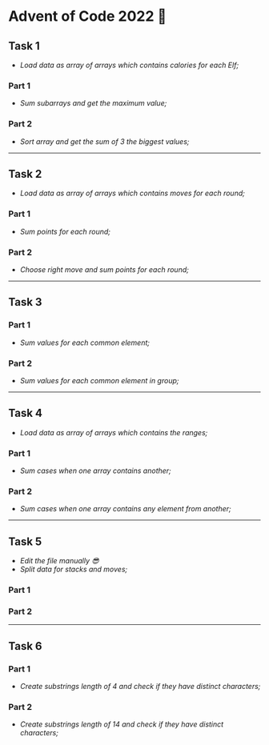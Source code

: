 # **Advent of Code 2022** 🎄

## **Task 1**
- *Load data as array of arrays which contains calories for each Elf;*

### **Part 1**
- *Sum subarrays and get the maximum value;*

### **Part 2**
- *Sort array and get the sum of 3 the biggest values;*

---

## **Task 2**
- *Load data as array of arrays which contains moves for each round;*

### Part 1
- *Sum points for each round;*

### Part 2
- *Choose right move and sum points for each round;*


---


## **Task 3**

### Part 1
- *Sum values for each common element;*

### Part 2
- *Sum values for each common element in group;*


---


## **Task 4**
- *Load data as array of arrays which contains the ranges;*

### Part 1
- *Sum cases when one array contains another;*

### Part 2
- *Sum cases when one array contains any element from another;*


---


## **Task 5**
- *Edit the file manually 😎*
- *Split data for stacks and moves;*

### Part 1

### Part 2


---


## **Task 6**

### Part 1
- *Create substrings length of 4 and check if they have distinct characters;*

### Part 2
- *Create substrings length of 14 and check if they have distinct characters;*